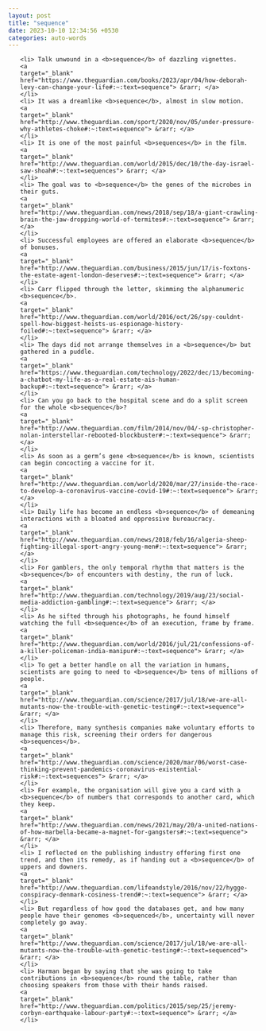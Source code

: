 ```yaml
---
layout: post
title: "sequence"
date: 2023-10-10 12:34:56 +0530
categories: auto-words
---
```

<ol>

    <li> Talk unwound in a <b>sequence</b> of dazzling vignettes.
    <a 
    target="_blank" 
    href="https://www.theguardian.com/books/2023/apr/04/how-deborah-levy-can-change-your-life#:~:text=sequence"> &rarr; </a>
    </li>
    <li> It was a dreamlike <b>sequence</b>, almost in slow motion.
    <a 
    target="_blank" 
    href="http://www.theguardian.com/sport/2020/nov/05/under-pressure-why-athletes-choke#:~:text=sequence"> &rarr; </a>
    </li>
    <li> It is one of the most painful <b>sequences</b> in the film.
    <a 
    target="_blank" 
    href="http://www.theguardian.com/world/2015/dec/10/the-day-israel-saw-shoah#:~:text=sequences"> &rarr; </a>
    </li>
    <li> The goal was to <b>sequence</b> the genes of the microbes in their guts.
    <a 
    target="_blank" 
    href="http://www.theguardian.com/news/2018/sep/18/a-giant-crawling-brain-the-jaw-dropping-world-of-termites#:~:text=sequence"> &rarr; </a>
    </li>
    <li> Successful employees are offered an elaborate <b>sequence</b> of bonuses.
    <a 
    target="_blank" 
    href="http://www.theguardian.com/business/2015/jun/17/is-foxtons-the-estate-agent-london-deserves#:~:text=sequence"> &rarr; </a>
    </li>
    <li> Carr flipped through the letter, skimming the alphanumeric <b>sequence</b>.
    <a 
    target="_blank" 
    href="http://www.theguardian.com/world/2016/oct/26/spy-couldnt-spell-how-biggest-heists-us-espionage-history-foiled#:~:text=sequence"> &rarr; </a>
    </li>
    <li> The days did not arrange themselves in a <b>sequence</b> but gathered in a puddle.
    <a 
    target="_blank" 
    href="https://www.theguardian.com/technology/2022/dec/13/becoming-a-chatbot-my-life-as-a-real-estate-ais-human-backup#:~:text=sequence"> &rarr; </a>
    </li>
    <li> Can you go back to the hospital scene and do a split screen for the whole <b>sequence</b>?
    <a 
    target="_blank" 
    href="http://www.theguardian.com/film/2014/nov/04/-sp-christopher-nolan-interstellar-rebooted-blockbuster#:~:text=sequence"> &rarr; </a>
    </li>
    <li> As soon as a germ’s gene <b>sequence</b> is known, scientists can begin concocting a vaccine for it.
    <a 
    target="_blank" 
    href="http://www.theguardian.com/world/2020/mar/27/inside-the-race-to-develop-a-coronavirus-vaccine-covid-19#:~:text=sequence"> &rarr; </a>
    </li>
    <li> Daily life has become an endless <b>sequence</b> of demeaning interactions with a bloated and oppressive bureaucracy.
    <a 
    target="_blank" 
    href="http://www.theguardian.com/news/2018/feb/16/algeria-sheep-fighting-illegal-sport-angry-young-men#:~:text=sequence"> &rarr; </a>
    </li>
    <li> For gamblers, the only temporal rhythm that matters is the <b>sequence</b> of encounters with destiny, the run of luck.
    <a 
    target="_blank" 
    href="http://www.theguardian.com/technology/2019/aug/23/social-media-addiction-gambling#:~:text=sequence"> &rarr; </a>
    </li>
    <li> As he sifted through his photographs, he found himself watching the full <b>sequence</b> of an execution, frame by frame.
    <a 
    target="_blank" 
    href="http://www.theguardian.com/world/2016/jul/21/confessions-of-a-killer-policeman-india-manipur#:~:text=sequence"> &rarr; </a>
    </li>
    <li> To get a better handle on all the variation in humans, scientists are going to need to <b>sequence</b> tens of millions of people.
    <a 
    target="_blank" 
    href="http://www.theguardian.com/science/2017/jul/18/we-are-all-mutants-now-the-trouble-with-genetic-testing#:~:text=sequence"> &rarr; </a>
    </li>
    <li> Therefore, many synthesis companies make voluntary efforts to manage this risk, screening their orders for dangerous <b>sequences</b>.
    <a 
    target="_blank" 
    href="http://www.theguardian.com/science/2020/mar/06/worst-case-thinking-prevent-pandemics-coronavirus-existential-risk#:~:text=sequences"> &rarr; </a>
    </li>
    <li> For example, the organisation will give you a card with a <b>sequence</b> of numbers that corresponds to another card, which they keep.
    <a 
    target="_blank" 
    href="http://www.theguardian.com/news/2021/may/20/a-united-nations-of-how-marbella-became-a-magnet-for-gangsters#:~:text=sequence"> &rarr; </a>
    </li>
    <li> I reflected on the publishing industry offering first one trend, and then its remedy, as if handing out a <b>sequence</b> of uppers and downers.
    <a 
    target="_blank" 
    href="http://www.theguardian.com/lifeandstyle/2016/nov/22/hygge-conspiracy-denmark-cosiness-trend#:~:text=sequence"> &rarr; </a>
    </li>
    <li> But regardless of how good the databases get, and how many people have their genomes <b>sequenced</b>, uncertainty will never completely go away.
    <a 
    target="_blank" 
    href="http://www.theguardian.com/science/2017/jul/18/we-are-all-mutants-now-the-trouble-with-genetic-testing#:~:text=sequenced"> &rarr; </a>
    </li>
    <li> Harman began by saying that she was going to take contributions in <b>sequence</b> round the table, rather than choosing speakers from those with their hands raised.
    <a 
    target="_blank" 
    href="http://www.theguardian.com/politics/2015/sep/25/jeremy-corbyn-earthquake-labour-party#:~:text=sequence"> &rarr; </a>
    </li>